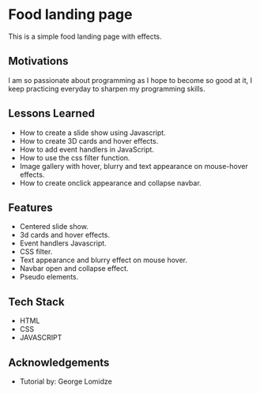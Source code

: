# Food landing page 

This is a simple food landing page with effects.

## Motivations
I am so passionate about programming as I hope to become so good at it, I keep practicing everyday to sharpen my programming skills. 

## Lessons Learned

- How to create a slide show using Javascript.
- How to create 3D cards and hover effects.
- How to add event handlers in JavaScript.
- How to use the css filter function.
- Image gallery with hover, blurry and text appearance on mouse-hover effects.
- How to create onclick appearance and collapse navbar.

## Features

- Centered slide show.
- 3d cards and hover effects.
- Event handlers Javascript.
- CSS filter.
- Text appearance and blurry effect on mouse hover.
- Navbar open and collapse effect.
- Pseudo elements.

## Tech Stack

- HTML
- CSS
- JAVASCRIPT

## Acknowledgements

 - Tutorial by: George Lomidze
